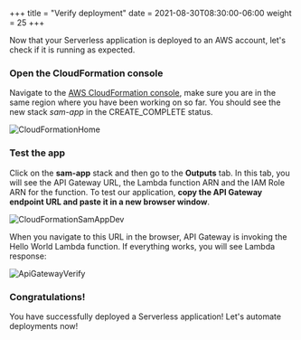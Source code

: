 +++
title = "Verify deployment"
date = 2021-08-30T08:30:00-06:00
weight = 25
+++

Now that your Serverless application is deployed to an AWS account, let's check if it is running as expected. 

### Open the CloudFormation console
Navigate to the [AWS CloudFormation console](https://console.aws.amazon.com/cloudformation/home), make sure you are in the same region where you have been working on so far. You should see the new stack _sam-app_ in the CREATE_COMPLETE status.

![CloudFormationHome](/images/python/manualdeploy/aws_console_cloudformation.png)

### Test the app
Click on the **sam-app** stack and then go to the **Outputs** tab. In this tab, you will see the API Gateway URL, the Lambda function ARN and the IAM Role ARN for the function. To test our application, **copy the API Gateway endpoint URL and paste it in a new browser window**. 

![CloudFormationSamAppDev](/images/python/manualdeploy/aws_console_cloudformation_outputs.png)

When you navigate to this URL in the browser, API Gateway is invoking the Hello World Lambda function. If everything works, you will see Lambda response:

![ApiGatewayVerify](/images/python/manualdeploy/hello_world_api.png)

### Congratulations! 
You have successfully deployed a Serverless application! Let's automate deployments now! 
